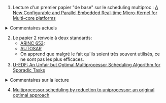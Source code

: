 1. Lecture d'un premier papier "de base" sur le scheduling multiproc : 
[A New Configurable and Parallel Embedded Real-time Micro-Kernel for Multi-core platforms](./refs/ospert15-p25.pdf) 
<details>
  <summary>Commentaires actuels</summary>
   <p>Explique l'implémentation de HIPPEROS. Plusieurs éléments restent flous pour moi, notamment l'usage d'un coeur maître et de coeurs esclaves. Le coeur maître envoie des systèmes à scheduler aux slaves ?! Pas sûre de voir comment ça marche.</p>
   <p>   Inter-Process Communication : IPC</p>
   <p> Il me semble important aussi de comprendre comment fonctionne cet OS pour implémenter un scheduler dessus... </p>
</details>

2. Le papier 2 renvoie à deux standards:
    * [ARINC 653](https://fr.wikipedia.org/wiki/ARINC_653):
    * [AUTOSAR](https://fr.wikipedia.org/wiki/AUTOSAR)
    * On apprend que malgré le fait qu'ils soient très souvent utilisés, ce ne sont pas les plus efficaces.
3. [U-EDF: An Unfair but Optimal Multiprocessor Scheduling Algorithm for Sporadic Tasks](https://github.com/subsib/Scheduling/blob/master/refs/U-EDF-ECRTS2012.pdf)
<details>
  <summary>Commentaires sur la lecture</summary>
   <p>u-edf est optimal en global MAIS pas fair.</p>
   <p>Deux types de généralisation EDF, un horizontal, un vertical. Il faut bien lire les exemples. Ils montrent des comportements très différents.</p>
   <p>Démonstrations d'optimalité, lemmes, etc.</p>
   <p>Accessoirement, comparaison de performances. RUN a l'air plutôt efficace à première vue.</p>
</details>

4. [Multiprocessor scheduling by reduction to uniprocessor: an original optimal approach](https://github.com/subsib/Scheduling/blob/master/refs/RUN-ExtVers.pdf)


